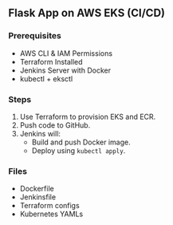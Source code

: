 ## Flask App on AWS EKS (CI/CD)

### Prerequisites
- AWS CLI & IAM Permissions
- Terraform Installed
- Jenkins Server with Docker
- kubectl + eksctl

### Steps
1. Use Terraform to provision EKS and ECR.
2. Push code to GitHub.
3. Jenkins will:
   - Build and push Docker image.
   - Deploy using `kubectl apply`.

### Files
- Dockerfile
- Jenkinsfile
- Terraform configs
- Kubernetes YAMLs
